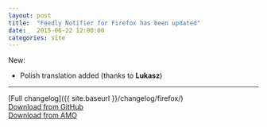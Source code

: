 ```yaml
---
layout: post
title:  "Feedly Notifier for Firefox has been updated"
date:   2015-06-22 12:00:00
categories: site
---
```


New:

* Polish translation added (thanks to **Lukasz**)

***

[Full changelog]({{ site.baseurl }}/changelog/firefox/)  
[Download from GitHub](https://github.com/olsh/Feedly-Notifier-Firefox/releases/tag/v2.10.6)  
[Download from AMO](https://addons.mozilla.org/en-US/firefox/addon/feedly-notifier/versions/?page=1#version-2.10.6)
